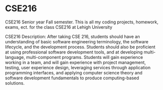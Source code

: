 # CSE216

CSE216 Senior year Fall semester. This is all my coding projects, homework, exams, ect. for the class CSE216 at Lehigh University

CSE216 Description: After taking CSE 216, students should have an understanding of basic software engineering
terminology, the software lifecycle, and the development process. Students should also be
proficient at using professional software development tools, and at developing multi-language,
multi-component programs. Students will gain experience working in a team, and will gain
experience with project management, testing, user experience design, leveraging services
through application programming interfaces, and applying computer science theory and
software development fundamentals to produce computing-based solutions.
